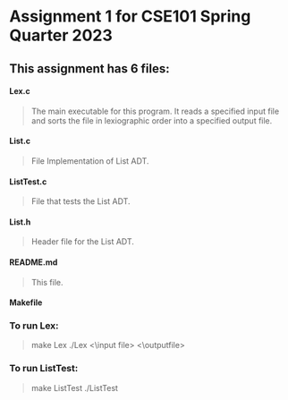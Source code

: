 # Assignment 1 for CSE101 Spring Quarter 2023  

## This assignment has 6 files:  
#### Lex.c  
> The main executable for this program. It reads a specified input file and sorts the file in lexiographic order into a specified output file.  
#### List.c  
> File Implementation of List ADT.  
#### ListTest.c  
> File that tests the List ADT.  
#### List.h  
> Header file for the List ADT.  
#### README.md  
> This file.  
#### Makefile  

### To run Lex:  
> make Lex
> ./Lex <\input file> <\outputfile>   

### To run ListTest:  
> make ListTest
> ./ListTest  

